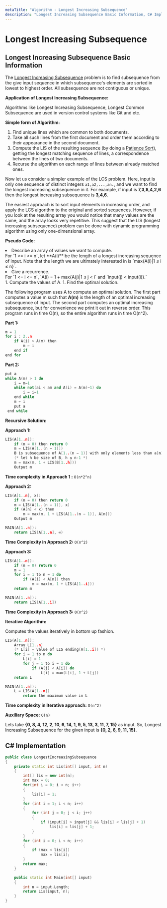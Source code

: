 ```yaml
---
metaTitle: "Algorithm - Longest Increasing Subsequence"
description: "Longest Increasing Subsequence Basic Information, C# Implementation"
---
```


# Longest Increasing Subsequence



## Longest Increasing Subsequence Basic Information


The [Longest Increasing Subsequence](https://en.wikipedia.org/wiki/Longest_increasing_subsequence) problem is to find subsequence from the give input sequence in which subsequence's elements are sorted in lowest to highest order. All subsequence are not contiguous or unique.

**Application of Longest Increasing Subsequence:**

Algorithms like Longest Increasing Subsequence, Longest Common Subsequence are used in version control systems like Git and etc.

**Simple form of Algorithm:**

1. Find unique lines which are common to both documents.
1. Take all such lines from the first document and order them according to their appearance in the second document.
1. Compute the LIS of the resulting sequence (by doing a [Patience Sort](https://en.wikipedia.org/wiki/Patience_sorting)), getting the longest matching sequence of lines, a correspondence between the lines of two documents.
1. Recurse the algorithm on each range of lines between already matched ones.

Now let us consider a simpler example of the LCS problem. Here, input is only one sequence of distinct integers `a1,a2,...,an.`, and we want to find the longest increasing subsequence in it. For example, if input is **7,3,8,4,2,6** then the longest increasing subsequence is **3,4,6**.

The easiest approach is to sort input elements in increasing order, and apply the LCS algorithm to the original and sorted sequences. However, if you look at the resulting array you would notice that many values are the same, and the array looks very repetitive. This suggest that the LIS (longest increasing subsequence) problem can be done with dynamic programming algorithm using only one-dimensional array.

**Pseudo Code:**

<li>Describe an array of values we want to compute.<br>
For `1 <= i <= n`, let **A(i)** be the length of a longest increasing sequence of input. Note that the length we are ultimately interested in is `max{A(i)|1 ≤ i ≤ n}`.</li>
<li>Give a recurrence.<br>
For `1 <= i <= n`, `A(i) = 1 + max{A(j)|1 ≤ j < i` and `input(j) < input(i)}.`</li>
1. Compute the values of A.
1. Find the optimal solution.

The following program uses A to compute an optimal solution. The first part computes a value m such that **A(m)** is the length of an optimal increasing subsequence of input. The second part computes an optimal increasing subsequence, but for convenience we print it out in reverse order. This program runs in time O(n), so the entire algorithm runs in time O(n^2).

**Part 1:**

```cpp
m ← 1 
for i : 2..n 
    if A(i) > A(m) then 
        m ← i 
    end if 
end for

```

**Part 2:**

```cpp
put a
while A(m) > 1 do 
    i ← m−1 
    while not(ai < am and A(i) = A(m)−1) do 
        i ← i−1 
    end while 
    m ← i 
    put a
 end while

```

**Recursive Solution:**

**Approach 1:**

```cpp
LIS(A[1..n]):
    if (n = 0) then return 0
    m = LIS(A[1..(n − 1)])
    B is subsequence of A[1..(n − 1)] with only elements less than a[n]
    (* let h be size of B, h ≤ n-1 *)
    m = max(m, 1 + LIS(B[1..h]))
    Output m

```

**Time complexity in Approach 1 :** `O(n*2^n)`

**Approach 2:**

```cpp
LIS(A[1..n], x):
    if (n = 0) then return 0
    m = LIS(A[1..(n − 1)], x)
    if (A[n] < x) then
        m = max(m, 1 + LIS(A[1..(n − 1)], A[n]))
    Output m

MAIN(A[1..n]):
    return LIS(A[1..n], ∞)

```

**Time Complexity in Approach 2:** `O(n^2)`

**Approach 3:**

```cpp
LIS(A[1..n]):
    if (n = 0) return 0
    m = 1
    for i = 1 to n − 1 do
        if (A[i] < A[n]) then
            m = max(m, 1 + LIS(A[1..i]))
    return m

MAIN(A[1..n]):
    return LIS(A[1..i])

```

**Time Complexity in Approach 3:** `O(n^2)`

**Iterative Algorithm:**

Computes the values iteratively in bottom up fashion.

```cpp
LIS(A[1..n]):
    Array L[1..n]
    (* L[i] = value of LIS ending(A[1..i]) *)
    for i = 1 to n do
        L[i] = 1
        for j = 1 to i − 1 do
            if (A[j] < A[i]) do
                L[i] = max(L[i], 1 + L[j])
    return L

MAIN(A[1..n]):
    L = LIS(A[1..n])
        return the maximum value in L

```

**Time complexity in Iterative approach:** `O(n^2)`

**Auxiliary Space:** `O(n)`

Lets take **{0, 8, 4, 12, 2, 10, 6, 14, 1, 9, 5, 13, 3, 11, 7, 15}** as input. So, Longest Increasing Subsequence for the given input is **{0, 2, 6, 9, 11, 15}**.



## C# Implementation


```cpp
public class LongestIncreasingSubsequence
{
    private static int Lis(int[] input, int n)
    {
        int[] lis = new int[n];
        int max = 0;
        for(int i = 0; i < n; i++)
        {
            lis[i] = 1;
        }
        for (int i = 1; i < n; i++)
        {
            for (int j = 0; j < i; j++)
            {
                if (input[i] > input[j] && lis[i] < lis[j] + 1)
                    lis[i] = lis[j] + 1;
            }
        }
        for (int i = 0; i < n; i++)
        {
            if (max < lis[i])
                max = lis[i];
        }
        return max;
    }

    public static int Main(int[] input)
    {
        int n = input.Length;
        return Lis(input, n);
    }
}

```

